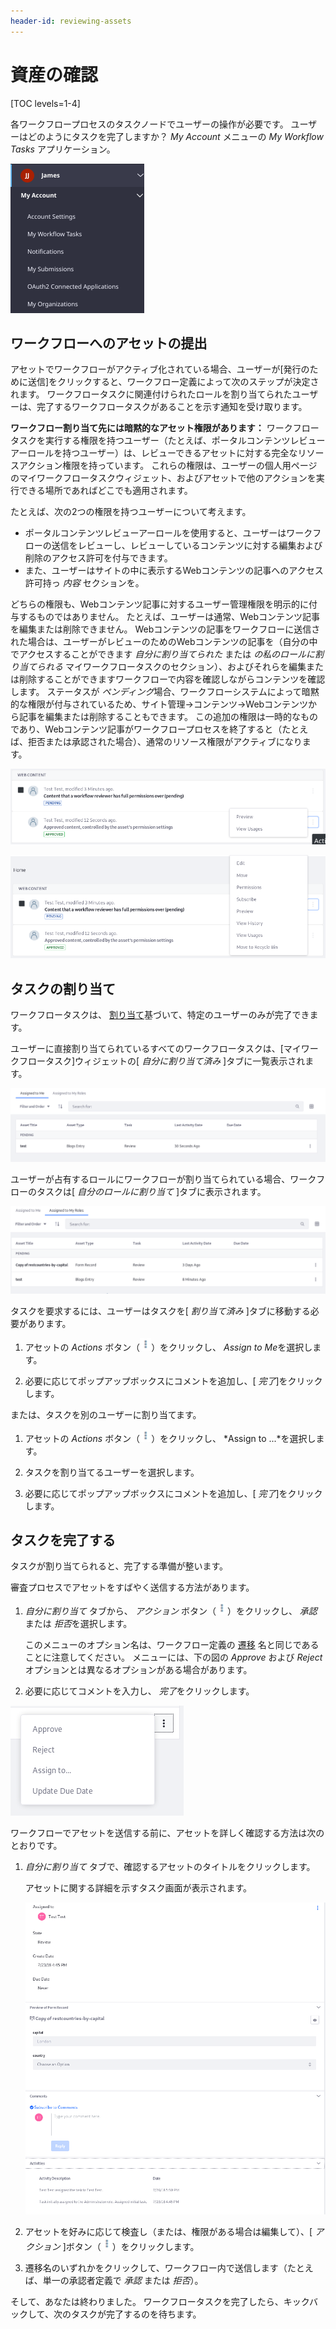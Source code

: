 ```yaml
---
header-id: reviewing-assets
---
```


# 資産の確認

[TOC levels=1-4]

各ワークフロープロセスのタスクノードでユーザーの操作が必要です。 ユーザーはどのようにタスクを完了しますか？ *My Account* メニューの *My Workflow Tasks* アプリケーション。

![図1：ユーザーは、自分のワークフロータスクウィジェットからワークフロータスクを管理します。](../../images/workflow-myworkflow-tasks-menu.png)

## ワークフローへのアセットの提出

アセットでワークフローがアクティブ化されている場合、ユーザーが[発行のために送信]をクリックすると、ワークフロー定義によって次のステップが決定されます。 ワークフロータスクに関連付けられたロールを割り当てられたユーザーは、完了するワークフロータスクがあることを示す通知を受け取ります。

**ワークフロー割り当て先には暗黙的なアセット権限があります：** ワークフロータスクを実行する権限を持つユーザー（たとえば、ポータルコンテンツレビューアーロールを持つユーザー）は、レビューできるアセットに対する完全なリソースアクション権限を持っています。 これらの権限は、ユーザーの個人用ページのマイワークフロータスクウィジェット、およびアセットで他のアクションを実行できる場所であればどこでも適用されます。

たとえば、次の2つの権限を持つユーザーについて考えます。

  - ポータルコンテンツレビューアーロールを使用すると、ユーザーはワークフローの送信をレビューし、レビューしているコンテンツに対する編集および削除のアクセス許可を付与できます。
  - また、ユーザーはサイトの中に表示するWebコンテンツの記事へのアクセス許可持っ *内容* セクションを。

どちらの権限も、Webコンテンツ記事に対するユーザー管理権限を明示的に付与するものではありません。 たとえば、ユーザーは通常、Webコンテンツ記事を編集または削除できません。 Webコンテンツの記事をワークフローに送信された場合は、ユーザーがレビューのためのWebコンテンツの記事を（自分の中でアクセスすることができます *自分に割り当てられた* または *の私のロールに割り当てられる* マイワークフロータスクのセクション）、およびそれらを編集または削除することができますワークフローで内容を確認しながらコンテンツを確認します。 ステータスが *ペンディング*場合、ワークフローシステムによって暗黙的な権限が付与されているため、サイト管理→コンテンツ→Webコンテンツから記事を編集または削除することもできます。 この追加の権限は一時的なものであり、Webコンテンツ記事がワークフロープロセスを終了すると（たとえば、拒否または承認された場合）、通常のリソース権限がアクティブになります。

![図2：Webコンテンツに対するVIEW権限を持つユーザーは、承認済み記事を管理できません。](../../images/workflow-approved-permissions.png)

![図3：ワークフローでWebコンテンツにアクセスできるユーザーは、保留中の記事を管理できます。](../../images/workflow-pending-permissions.png)

## タスクの割り当て

ワークフロータスクは、 [割り当て](/docs/7-1/tutorials/-/knowledge_base/t/workflow-task-nodes#assignments)基づいて、特定のユーザーのみが完了できます。

ユーザーに直接割り当てられているすべてのワークフロータスクは、[マイワークフロータスク]ウィジェットの[ *自分に割り当て済み* ]タブに一覧表示されます。

![図4：ユーザーに割り当てられたアセットは、*自分への割り当て*にリストされています。](../../images/workflow-assigned-to-me.png)

ユーザーが占有するロールにワークフローが割り当てられている場合、ワークフローのタスクは[ *自分のロールに割り当て* ]タブに表示されます。

![図5：ロールに割り当てられたアセットは、関連する各ユーザーの[*自分のロールに割り当て済み]タブに一覧表示されます。](../../images/workflow-assigned-to-my-roles.png)

タスクを要求するには、ユーザーはタスクを[ *割り当て済み* ]タブに移動する必要があります。

1.  アセットの *Actions* ボタン（![Actions](../../images/icon-actions.png)）をクリックし、 *Assign to Me*を選択します。

2.  必要に応じてポップアップボックスにコメントを追加し、[ *完了*]をクリックします。

または、タスクを別のユーザーに割り当てます。

1.  アセットの *Actions* ボタン（![Actions](../../images/icon-actions.png)）をクリックし、 *Assign to ...*を選択します。

2.  タスクを割り当てるユーザーを選択します。

3.  必要に応じてポップアップボックスにコメントを追加し、[ *完了*]をクリックします。

## タスクを完了する

タスクが割り当てられると、完了する準備が整います。

審査プロセスでアセットをすばやく送信する方法があります。

1.  *自分に割り当て* タブから、 *アクション* ボタン（![Actions](../../images/icon-actions.png)）をクリックし、 *承認* または *拒否*を選択します。

    このメニューのオプション名は、ワークフロー定義の [遷移](/docs/7-1/tutorials/-/knowledge_base/t/workflow-definition-nodes) 名と同じであることに注意してください。 メニューには、下の図の *Approve* および *Reject* オプションとは異なるオプションがある場合があります。

2.  必要に応じてコメントを入力し、 *完了*をクリックします。

![図6：* Assigned to Me *リストからタスクを完了します。](../../images/workflow-complete-task.png)

ワークフローでアセットを送信する前に、アセットを詳しく確認する方法は次のとおりです。

1.  *自分に割り当て* タブで、確認するアセットのタイトルをクリックします。

    アセットに関する詳細を示すタスク画面が表示されます。

    ![図7：タスクを完了する前にアセットを検査します。](../../images/workflow-task-review.png)

2.  アセットを好みに応じて検査し（または、権限がある場合は編集して）、[ *アクション* ]ボタン（![Actions](../../images/icon-actions.png)）をクリックします。

3.  遷移名のいずれかをクリックして、ワークフロー内で送信します（たとえば、単一の承認者定義で *承認* または *拒否*）。

そして、あなたは終わりました。 ワークフロータスクを完了したら、キックバックして、次のタスクが完了するのを待ちます。
